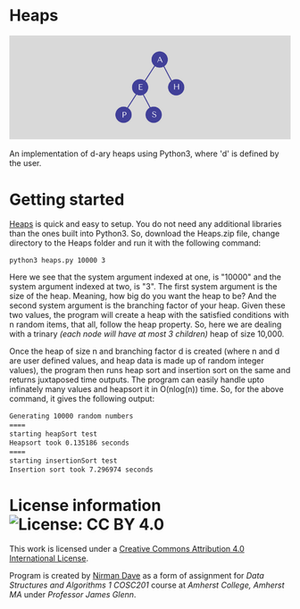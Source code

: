 # Heaps

![alt tag](https://raw.githubusercontent.com/nddave/Heaps/master/Heaps.png)

An implementation of d-ary heaps using Python3, where 'd' is defined by the user.

# Getting started

[Heaps](https://github.com/nddave/Heaps/blob/master/heaps.py) is quick and easy to setup. You do not need any additional libraries than the ones built into Python3. So, download the Heaps.zip file, change directory to the Heaps folder and run it with the following command:
```
python3 heaps.py 10000 3
```
Here we see that the system argument indexed at one, is "10000" and the system argument indexed at two, is "3". The first system argument is the size of the heap. Meaning, how big do you want the heap to be? And the second system argument is the branching factor of your heap. Given these two values, the program will create a heap with the satisfied conditions with n random items, that all, follow the heap property. So, here we are dealing with a trinary *(each node will have at most 3 children)* heap of size 10,000.

Once the heap of size n and branching factor d is created (where n and d are user defined values, and heap data is made up of random integer values), the program then runs heap sort and insertion sort on the same and returns juxtaposed time outputs. The program can easily handle upto infinately many values and heapsort it in O(nlog(n)) time. So, for the above command, it gives the following output:

```
Generating 10000 random numbers
====
starting heapSort test
Heapsort took 0.135186 seconds
====
starting insertionSort test
Insertion sort took 7.296974 seconds
```

# License information ![License: CC BY 4.0](https://img.shields.io/badge/License-CC%20BY%204.0-lightgrey.svg)

This work is licensed under a [Creative Commons Attribution 4.0 International License](https://creativecommons.org/licenses/by/4.0/). 

Program is created by [Nirman Dave](http://www.nirmandave.com) as a form of assignment for *Data Structures and Algorithms 1 COSC201* course at *Amherst College, Amherst MA* under *Professor James Glenn*.
